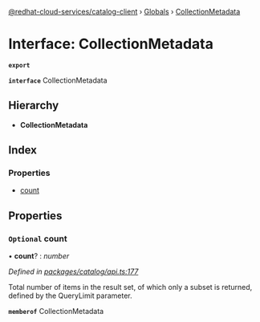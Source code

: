 [@redhat-cloud-services/catalog-client](../README.md) › [Globals](../globals.md) › [CollectionMetadata](collectionmetadata.md)

# Interface: CollectionMetadata

**`export`** 

**`interface`** CollectionMetadata

## Hierarchy

* **CollectionMetadata**

## Index

### Properties

* [count](collectionmetadata.md#optional-count)

## Properties

### `Optional` count

• **count**? : *number*

*Defined in [packages/catalog/api.ts:177](https://github.com/leSamo/javascript-clients/blob/master/packages/catalog/api.ts#L177)*

Total number of items in the result set, of which only a subset is returned, defined by the QueryLimit parameter.

**`memberof`** CollectionMetadata
